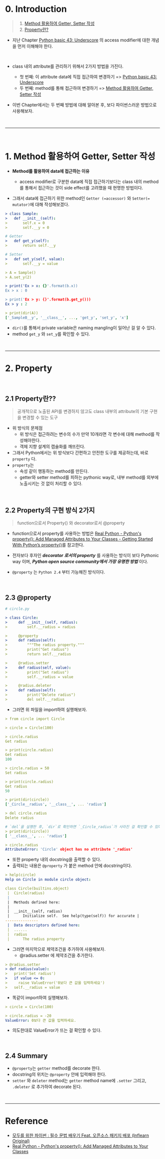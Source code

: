 # 0. Introduction

> 1. [Method 활용하여 Getter, Setter 작성](#1-method-활용하여-getter-setter-작성)
> 2. [Property란?](#2-property란)

- 지난 Chapter [Python basic 43: Underscore](https://jeha00.github.io/post/python_basic/python_basic_43_underscore/) 의 access modifier에 대한 개념을 먼저 이해해야 한다.

<br>

- class 내의 attribute를 관리하기 위해서 2가지 방법을 가진다.

  - 첫 번째: 이 attribute data에 직접 접근하여 변경하기 => [Python basic 43: Underscore](https://jeha00.github.io/post/python_basic/python_basic_43_underscore/)
  - 두 번째: method를 통해 접근하여 변경하기 => [Method 활용하여 Getter, Setter 작성](#1-method-활용하여-getter-setter-작성)

- 이번 Chapter에서는 두 번째 방법에 대해 알아본 후, 보다 파이썬스러운 방법으로 사용해보자.

<br>

---

<br>

# 1. Method 활용하여 Getter, Setter 작성

- **Method를 활용하여 data에 접근하는 이유**

  - access modifier로 구분한 data에 직접 접근하기보다는 class 내의 method를 통해서 접근하는 것이 side effect를 고려했을 때 현명한 방법이다.

- 그래서 data에 접근하기 위한 method인 `Getter (=accessor)` 와 `Setter(= mutator)`에 대해 작성해보겠다.

```yml
> class Sample:
>   def __init__(self):
>       self.x = 0
>       self.__y = 0

# Getter
>   def get_y(self):
>       return self.__y

# Setter
>   def set_y(self, value):
>       self.__y = value

> A = Sample()
> A.set_y(2)

> print('Ex > x: {}'.format(b.x))
Ex > x : 0

> print('Ex > y: {}'.format(b.get_y()))
Ex > y : 2

> print(dir(A))
['_SampleB__y', '__class__', ..., 'get_y', 'set_y', 'x']
```

- `dir()`를 통해서 private variable은 naming mangling이 일어난 걸 알 수 있다.
- method `get_y` 와 `set_y`를 확인할 수 있다.

<br>

---

# 2. Property

<br>

## 2.1 Property란??

> 공개적으로 노출된 API를 변경하지 않고도 class 내부의 attribute의 기본 구현을 변경할 수 있는 도구

- 위 방식의 문제점
  - 위 방식은 접근하려는 변수의 수가 만약 10개라면 각 변수에 대해 method를 작성해야한다.
  - 객체 지향 설계의 캡슐화를 깨뜨린다.
- 그래서 Python에서는 위 방식보다 간편하고 안전한 도구를 제공하는데, 바로 `property` 다.
- `property`는
  - 속성 같이 행동하는 method를 만든다.
  - getter와 setter method를 피하는 pythonic way로, 내부 method를 외부에 노출시키는 것 없이 처리할 수 있다.

<br>

## 2.2 Property의 구현 방식 2가지

> function으로서 Property() 와 decorator로서 @property

- function으로서 property를 사용하는 방법은 [Real Python - Python's property(): Add Managed Attributes to Your Classes - Getting Started With Python’s property()](https://realpython.com/python-property/#getting-started-with-pythons-property)를 참고한다.

- 전자보다 후자인 **_decorator 로서의 property_** 를 사용하는 방식이 보다 Pythonic way 이며, **_Python open source community에서 가장 유명한 방법_** 이다.

- `@property` 는 `Python 2.4` 부터 가능해진 방식이다.

<br>

## 2.3 @property

```yml
# circle.py

> class Circle:
>     def __init__(self, radius):
>         self.__radius = radius

>     @property
>     def radius(self):
>         """The radius property."""
>         print("Get radius")
>         return self.__radius

>     @radius.setter
>     def radius(self, value):
>         print("Set radius")
>         self.__radius = value

>     @radius.deleter
>     def radius(self):
>         print("Delete radius")
>         del self.__radius
```

- 그러면 위 파일을 import하여 실행해보자.

```yml
> from circle import Circle

> circle = Circle(100)

> circle.radius
Get radius

> print(circle.radius)
Get radius
100

> circle.radius = 50
Set radius

> print(circle.radius)
Get radius
50

> print(dir(circle))
['_Circle__radius', '__class__', ... 'radius']

> del circle.radius
Delete radius

# `del`을 실행한 후, `dir`로 확인하면 `_Circle_radius`가 사라진 걸 확인할 수 있다.
> print(dir(circle))
[ '__class__', ... 'radius']

> circle.radius
AttributeError: 'Circle' object has no attribute '_radius'
```

- 또한 property 내의 docstring을 출력할 수 있다.
- 출력되는 내용은 `@property` 가 붙은 method 안에 docstring이다.

```yml
> help(circle)
Help on Circle in module circle object:

class Circle(builtins.object)
 |  Circle(radius)
 |
 |  Methods defined here:
 |
 |  __init__(self, radius)
 |      Initialize self.  See help(type(self)) for accurate |
---------------
 |  Data descriptors defined here:
 |  ......
 |  radius
 |      The radius property
```

- 그러면 마지막으로 제약조건을 추가하여 사용해보자.
  - @radius.setter 에 제약조건을 추가한다.

```yml
> @radius.setter
> def radius(value):
>   print('Set radius')
>   if value <= 0:
>     raise ValueError('0보다 큰 값을 입력하세요')
>   self.__radius = value
```

- 똑같이 import하여 실행해보자.

```yml
> circle = Circle(100)

> circle.radius = -20
ValueError: 0보다 큰 값을 입력하세요.
```

- 의도한대로 ValueError가 뜨는 걸 확인할 수 있다.

<br>

## 2.4 Summary

- `@property`는 `getter` method를 decorate 한다.
- docstring의 위치는 `@property` 안에 입력해야 한다.
- `setter` 와 `deleter` method는 `getter` method name에 `.setter` 그리고, `.deleter` 로 추가하여 decorate 된다.

<br>

---

# Reference

- [모두를 위한 파이썬 : 필수 문법 배우기 Feat. 오픈소스 패키지 배포 (Inflearn Original)](https://www.inflearn.com/course/%ED%94%84%EB%A1%9C%EA%B7%B8%EB%9E%98%EB%B0%8D-%ED%8C%8C%EC%9D%B4%EC%8D%AC-%EC%A4%91%EA%B3%A0%EA%B8%89/dashboard)
- [Real Python - Python's property(): Add Managed Attributes to Your Classes](https://realpython.com/python-property/)
